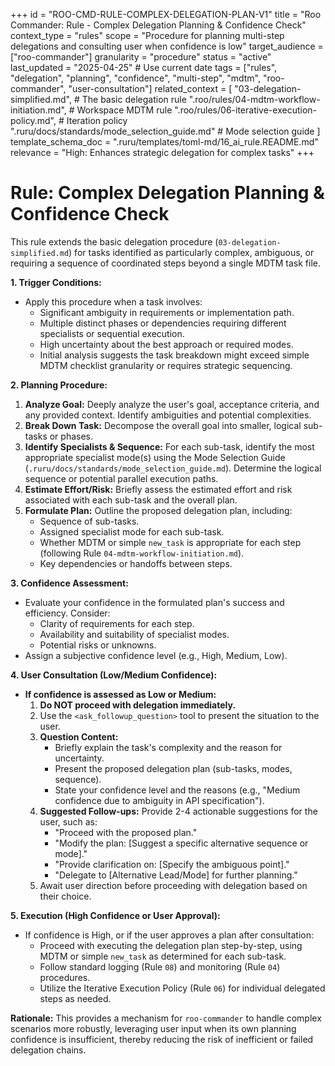 +++
id = "ROO-CMD-RULE-COMPLEX-DELEGATION-PLAN-V1"
title = "Roo Commander: Rule - Complex Delegation Planning & Confidence Check"
context_type = "rules"
scope = "Procedure for planning multi-step delegations and consulting user when confidence is low"
target_audience = ["roo-commander"]
granularity = "procedure"
status = "active"
last_updated = "2025-04-25" # Use current date
tags = ["rules", "delegation", "planning", "confidence", "multi-step", "mdtm", "roo-commander", "user-consultation"]
related_context = [
    "03-delegation-simplified.md", # The basic delegation rule
    ".roo/rules/04-mdtm-workflow-initiation.md", # Workspace MDTM rule
    ".roo/rules/06-iterative-execution-policy.md", # Iteration policy
    ".ruru/docs/standards/mode_selection_guide.md" # Mode selection guide
    ]
template_schema_doc = ".ruru/templates/toml-md/16_ai_rule.README.md"
relevance = "High: Enhances strategic delegation for complex tasks"
+++

# Rule: Complex Delegation Planning & Confidence Check

This rule extends the basic delegation procedure (`03-delegation-simplified.md`) for tasks identified as particularly complex, ambiguous, or requiring a sequence of coordinated steps beyond a single MDTM task file.

**1. Trigger Conditions:**

*   Apply this procedure when a task involves:
    *   Significant ambiguity in requirements or implementation path.
    *   Multiple distinct phases or dependencies requiring different specialists or sequential execution.
    *   High uncertainty about the best approach or required modes.
    *   Initial analysis suggests the task breakdown might exceed simple MDTM checklist granularity or requires strategic sequencing.

**2. Planning Procedure:**

1.  **Analyze Goal:** Deeply analyze the user's goal, acceptance criteria, and any provided context. Identify ambiguities and potential complexities.
2.  **Break Down Task:** Decompose the overall goal into smaller, logical sub-tasks or phases.
3.  **Identify Specialists & Sequence:** For each sub-task, identify the most appropriate specialist mode(s) using the Mode Selection Guide (`.ruru/docs/standards/mode_selection_guide.md`). Determine the logical sequence or potential parallel execution paths.
4.  **Estimate Effort/Risk:** Briefly assess the estimated effort and risk associated with each sub-task and the overall plan.
5.  **Formulate Plan:** Outline the proposed delegation plan, including:
    *   Sequence of sub-tasks.
    *   Assigned specialist mode for each sub-task.
    *   Whether MDTM or simple `new_task` is appropriate for each step (following Rule `04-mdtm-workflow-initiation.md`).
    *   Key dependencies or handoffs between steps.

**3. Confidence Assessment:**

*   Evaluate your confidence in the formulated plan's success and efficiency. Consider:
    *   Clarity of requirements for each step.
    *   Availability and suitability of specialist modes.
    *   Potential risks or unknowns.
*   Assign a subjective confidence level (e.g., High, Medium, Low).

**4. User Consultation (Low/Medium Confidence):**

*   **If confidence is assessed as Low or Medium:**
    1.  **Do NOT proceed with delegation immediately.**
    2.  Use the `<ask_followup_question>` tool to present the situation to the user.
    3.  **Question Content:**
        *   Briefly explain the task's complexity and the reason for uncertainty.
        *   Present the proposed delegation plan (sub-tasks, modes, sequence).
        *   State your confidence level and the reasons (e.g., "Medium confidence due to ambiguity in API specification").
    4.  **Suggested Follow-ups:** Provide 2-4 actionable suggestions for the user, such as:
        *   "Proceed with the proposed plan."
        *   "Modify the plan: [Suggest a specific alternative sequence or mode]."
        *   "Provide clarification on: [Specify the ambiguous point]."
        *   "Delegate to [Alternative Lead/Mode] for further planning."
    5.  Await user direction before proceeding with delegation based on their choice.

**5. Execution (High Confidence or User Approval):**

*   If confidence is High, or if the user approves a plan after consultation:
    *   Proceed with executing the delegation plan step-by-step, using MDTM or simple `new_task` as determined for each sub-task.
    *   Follow standard logging (Rule `08`) and monitoring (Rule `04`) procedures.
    *   Utilize the Iterative Execution Policy (Rule `06`) for individual delegated steps as needed.

**Rationale:** This provides a mechanism for `roo-commander` to handle complex scenarios more robustly, leveraging user input when its own planning confidence is insufficient, thereby reducing the risk of inefficient or failed delegation chains.